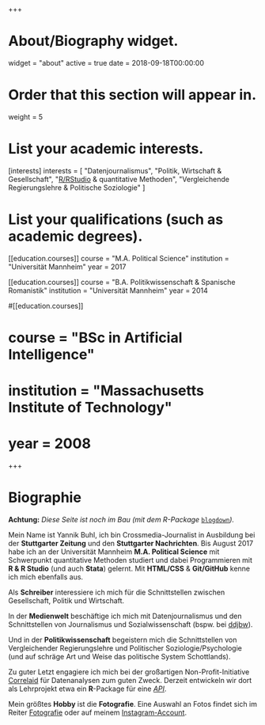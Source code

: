 +++
# About/Biography widget.
widget = "about"
active = true
date = 2018-09-18T00:00:00

# Order that this section will appear in.
weight = 5

# List your academic interests.
[interests]
  interests = [
    "Datenjournalismus",
    "Politik, Wirtschaft & Gesellschaft",
    "[R/RStudio](https://www.rstudio.com/) & quantitative Methoden",
    "Vergleichende Regierungslehre & Politische Soziologie"
  ]

# List your qualifications (such as academic degrees).
[[education.courses]]
  course = "M.A. Political Science"
  institution = "Universität Mannheim"
  year = 2017

[[education.courses]]
  course = "B.A. Politikwissenschaft & Spanische Romanistik"
  institution = "Universität Mannheim"
  year = 2014

#[[education.courses]]
#  course = "BSc in Artificial Intelligence"
#  institution = "Massachusetts Institute of Technology"
#  year = 2008
 
+++

# Biographie
**Achtung:** *Diese Seite ist noch im Bau (mit dem R-Package* [`blogdown`](https://bookdown.org/yihui/blogdown/)*).*

Mein Name ist Yannik Buhl, ich bin Crossmedia-Journalist in Ausbildung bei der **Stuttgarter Zeitung** und den **Stuttgarter Nachrichten**. Bis August 2017 habe ich an der Universität Mannheim **M.A. Political Science** mit Schwerpunkt quantitative Methoden studiert und dabei Programmieren mit **R & R Studio** (und auch **Stata**) gelernt. Mit **HTML/CSS** & **Git/GitHub** kenne ich mich ebenfalls aus.

Als **Schreiber** interessiere ich mich für die Schnittstellen zwischen Gesellschaft, Politik und Wirtschaft. 

In der **Medienwelt** beschäftige ich mich mit Datenjournalismus und den Schnittstellen von Journalismus und Sozialwissenschaft (bspw. bei [ddjbw](www.ddjbw.de/)). 

Und in der **Politikwissenschaft** begeistern mich die Schnittstellen von Vergleichender Regierungslehre und Politischer Soziologie/Psychologie (und auf schräge Art und Weise das politische System Schottlands). 

Zu guter Letzt engagiere ich mich bei der großartigen Non-Profit-Initiative [Correlaid](http://www.correlaid.org/) für Datenanalysen zum guten Zweck. Derzeit entwickeln wir dort als Lehrprojekt etwa ein **R**-Package für eine [*API*](https://newsapi.org).

Mein größtes **Hobby** ist die **Fotografie**. Eine Auswahl an Fotos findet sich im Reiter [Fotografie](tutorial/) oder auf meinem [Instagram-Account](https://www.instagram.com/yabuhl/).